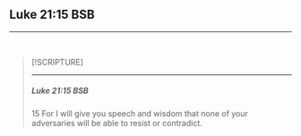 ## Luke 21:15 BSB
---
<br />

> [!SCRIPTURE]  
>  
> --- 
> <h5>Luke 21:15 BSB</h5>
> 
> 15 For I will give you speech and wisdom that none of your adversaries will be able to resist or contradict.

